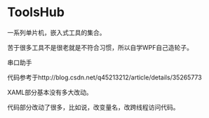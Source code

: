 # ToolsHub
一系列单片机，嵌入式工具的集合。

苦于很多工具不是很老就是不符合习惯，所以自学WPF自己造轮子。

串口助手

代码参考于http://blog.csdn.net/q45213212/article/details/35265773

XAML部分基本没有多大改动。

代码部分改动了很多，比如说，改变量名，改跨线程访问代码。

